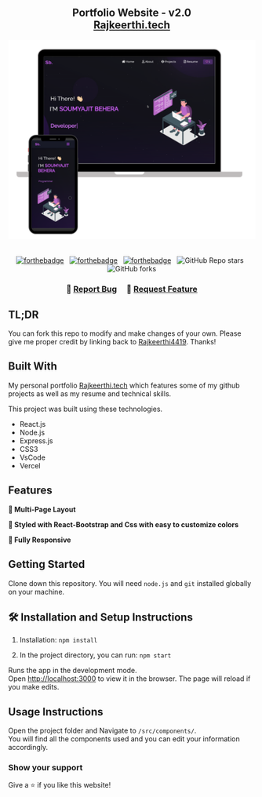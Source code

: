 <h2 align="center">
  Portfolio Website - v2.0<br/>
  <a href="http://Rajkeerthi.tech/" target="_blank">Rajkeerthi.tech</a>
</h2>
<div align="center">
  <img alt="Demo" src="./Images/readme-img1.png" />
</div>

<br/>

<center>

[![forthebadge](https://forthebadge.com/images/badges/built-with-love.svg)](https://forthebadge.com) &nbsp;
[![forthebadge](https://forthebadge.com/images/badges/made-with-javascript.svg)](https://forthebadge.com) &nbsp;
[![forthebadge](https://forthebadge.com/images/badges/open-source.svg)](https://forthebadge.com) &nbsp;
![GitHub Repo stars](https://img.shields.io/github/stars/Rajkeerthi4419/Portfolio?color=red&logo=github&style=for-the-badge) &nbsp;
![GitHub forks](https://img.shields.io/github/forks/Rajkeerthi4419/Portfolio?color=red&logo=github&style=for-the-badge)

</center>

<h3 align="center">
    🔹
    <a href="https://github.com/Rajkeerthi4419/Portfolio/issues">Report Bug</a> &nbsp; &nbsp;
    🔹
    <a href="https://github.com/Rajkeerthi4419/Portfolio/issues">Request Feature</a>
</h3>

## TL;DR

You can fork this repo to modify and make changes of your own. Please give me proper credit by linking back to [Rajkeerthi4419](https://github.com/Rajkeerthi4419/Portfolio). Thanks!

## Built With

My personal portfolio <a href="http://Rajkeerthi.tech/" target="_blank">Rajkeerthi.tech</a> which features some of my github projects as well as my resume and technical skills.<br/>

This project was built using these technologies.

- React.js
- Node.js
- Express.js
- CSS3
- VsCode
- Vercel

## Features

**📖 Multi-Page Layout**

**🎨 Styled with React-Bootstrap and Css with easy to customize colors**

**📱 Fully Responsive**

## Getting Started

Clone down this repository. You will need `node.js` and `git` installed globally on your machine.

## 🛠 Installation and Setup Instructions

1. Installation: `npm install`

2. In the project directory, you can run: `npm start`

Runs the app in the development mode.\
Open [http://localhost:3000](http://localhost:3000) to view it in the browser.
The page will reload if you make edits.

## Usage Instructions

Open the project folder and Navigate to `/src/components/`. <br/>
You will find all the components used and you can edit your information accordingly.

### Show your support

Give a ⭐ if you like this website!
